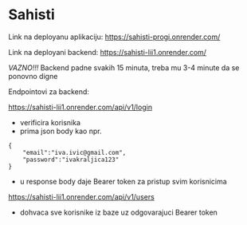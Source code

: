 # Sahisti

Link na deployanu aplikaciju: https://sahisti-progi.onrender.com/

Link na deployani backend: https://sahisti-lii1.onrender.com/

*VAZNO!!!* Backend padne svakih 15 minuta, treba mu 3-4 minute da se ponovno digne 

Endpointovi za backend:

https://sahisti-lii1.onrender.com/api/v1/login
- verificira korisnika
- prima json body kao npr.
```
{
    "email":"iva.ivic@gmail.com",
    "password":"ivakraljica123"
}
```
- u response body daje Bearer token za pristup svim korisnicima

https://sahisti-lii1.onrender.com/api/v1/users 
 - dohvaca sve korisnike iz baze uz odgovarajuci Bearer token


